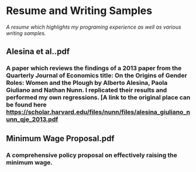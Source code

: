 # Resume and Writing Samples
*A resume which highlights my programing experience as well as various writing samples.*

## Alesina et al..pdf
### A paper which reviews the findings of a 2013 paper from the Quarterly Journal of Economics title: On the Origins of Gender Roles: Women and the Plough by Alberto Alesina, Paola Giuliano and Nathan Nunn. I replicated their results and performed my own regressions. [A link to the original place can be found here https://scholar.harvard.edu/files/nunn/files/alesina_giuliano_nunn_qje_2013.pdf

## Minimum Wage Proposal.pdf
### A comprehensive policy proposal on effectively raising the minimum wage.

